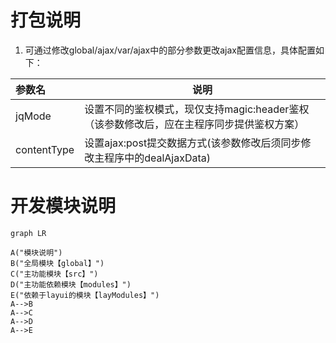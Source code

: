 # 打包说明
1. 可通过修改global/ajax/var/ajax中的部分参数更改ajax配置信息，具体配置如下：

|参数名|说明|
|:-----  |-----                           |
|jqMode|设置不同的鉴权模式，现仅支持magic:header鉴权（该参数修改后，应在主程序同步提供鉴权方案）|
|contentType|设置ajax:post提交数据方式(该参数修改后须同步修改主程序中的dealAjaxData)|

# 开发模块说明
```mermaid
graph LR

A("模块说明")
B("全局模块【global】")
C("主功能模块【src】")
D("主功能依赖模块【modules】")
E("依赖于layui的模块【layModules】")
A-->B
A-->C
A-->D
A-->E
```